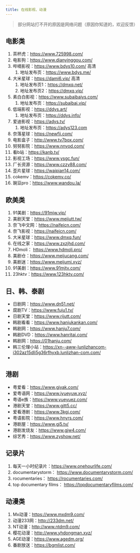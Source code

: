 ```yaml
---
title: 在线影视、动漫
---
```

> 部分网站打不开的原因是网络问题（原因你知道的，欢迎反馈）

## 电影类

1. 茶杯虎：https://www.725998.com/
2. 电影狗：https://www.dianyinggou.com/
3. 哔嘀影视：https://www.bdys10.com/ 高清
   1. 地址发布页：https://www.bdys.me/
4. 大米星球：https://dami6.vip/ 高清
   1. 地址发布页1：https://dmxq.net/
   2. 地址发布页2：https://dmxq.vip/
5. 素白白影视：https://www.subaibaiys.com/
   1. 地址发布页：https://subaibai.vip/
7. 低端影视：https://ddys.art/
   1. 地址发布页：https://ddys.info/
8. 爱迪影视：https://adys.tv/
   1. 地址发布页：https://adys123.com
9. 奈落星球：https://newfii.com/
10. 电影盒子：http://www.tv7box.com/
11. 努努影院：https://www.nnvod.com/
12. 看b站：https://kanb.tv/
13. 影视工场：https://www.ysgc.fun/
14. 厂长资源：https://www.czzy88.com/
15. 歪片星球：https://waipian14.com/
16. cokemv：https://cokemv.co/
17. 豌豆pro：https://www.wandou.la/


## 欧美类
1. 91美剧：https://91mjw.vip/
2. 美剧天堂：https://www.meijutt.tw/
3. 奈飞中文网：https://naifeicn.com/
4. 奈飞影视：https://naifeicn.com/
5. 大米星球：https://www.dmxq.fun/
6. 在线之家：https://www.zxzjhd.com/
7. HDmoli： https://www.hdmoli.pro/
8. 美剧仓：https://www.meijucang.com/
9. 美剧迷：https://www.meijumi.xyz/
10. 91美剧：https://www.91mjtv.com/
11. 23hktv：https://www.123hktv.com/

## 日、韩、泰剧
- 日剧网：https://www.dn51.net/
- 腐剧TV：https://www.fuju1.tv/
- 日剧天堂：https://www.rijutt.com/
- 韩剧看看：https://www.hanjukankan.com/
- 韩剧网：https://www.hanju7.com/
- 韩剧DVD：https://www.hanritai.com/
- 韩剧网：https://01hanju.com/
- 韩三伦理小站：https://xn--aww-lunlizhancom-i302az15dli5g36rfhyxb.lunlizhan-com.com/
- 
## 港剧
- 粤爱看：https://www.gjyak.com/
- 爱粤语网：https://www.iyueyuw.xyz/
- 粤语e族：https://www.yueyuez.com/
- 港剧天堂：https://www.gjtt5.cc/
- 爱看港剧：https://www.3kgj.com/
- 粤语影院：https://www.hnyrs.com/
- 港剧屋：https://www.gj5.tv/
- 港剧发烧友：https://www.gjw4.com/
- 综艺秀：https://www.zyshow.net/

## 记录片
1. 每天一小时纪录片：https://www.onehourlife.com/
2. documentarystorm： https://www.documentarystorm.com/
3. rocumentaries： https://rocumentaries.com/
4. top documentary films： https://topdocumentaryfilms.com/


## 动漫类
1.  Mx动漫：https://www.mxdm9.com/
2.  动漫233网：http://233dm.net/
3.  NT动漫：http://www.ntdm9.com/
4.  樱花动漫：http://www.yhdongman.xyz/
5.  AGE动漫：https://www.agedm.org/  
6.  番剧放送：https://bgmlist.com/
